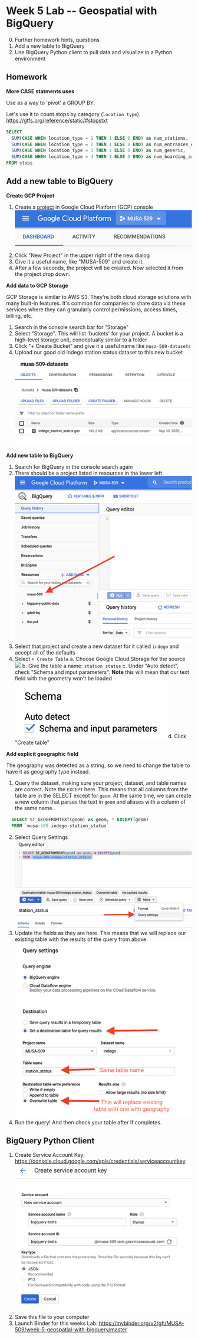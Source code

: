 # Week 5 Lab -- Geospatial with BigQuery

0. Further homework hints, questions
1. Add a new table to BigQuery
2. Use BigQuery Python client to pull data and visualize in a Python environment


## Homework

**More CASE statments uses**

Use as a way to 'pivot' a GROUP BY. 

Let's use it to count stops by category (`location_type`). <https://gtfs.org/reference/static/#stopstxt>

```SQL
SELECT
  SUM(CASE WHEN location_type = 1 THEN 1 ELSE 0 END) as num_stations,
  SUM(CASE WHEN location_type = 2 THEN 1 ELSE 0 END) as num_entrances_exits,
  SUM(CASE WHEN location_type = 3 THEN 1 ELSE 0 END) as num_generic,
  SUM(CASE WHEN location_type = 4 THEN 1 ELSE 0 END) as num_boarding_areas
FROM stops
```

## Add a new table to BigQuery

**Create GCP Project**

1. Create a [project](https://cloud.google.com/resource-manager/docs/creating-managing-projects) in Google Cloud Platform (GCP) console
  ![](images/gcp-project-dropdown.png)
2. Click "New Project" in the upper right of the new dialog
3. Give it a useful name, like "MUSA-509" and create it.
4. After a few seconds, the project will be created. Now selected it from the project drop down.

**Add data to GCP Storage**

GCP Storage is similar to AWS S3. They're both cloud storage solutions with many built-in features. It's common for companies to share data via these services where they can granularly control permissions, access times, billing, etc.

1. Search in the console search bar for "Storage"
2. Select "Storage". This will list 'buckets' for your project. A bucket is a high-level storage unit, conceptually similar to a folder
3. Click "+ Create Bucket" and give it a useful name like `musa-509-datasets`
4. Upload our good old Indego station status dataset to this new bucket
  ![](images/bucket-upload.png)

**Add new table to BigQuery**

1. Search for BigQuery in the console search again
2. There should be a project listed in resources in the lower left
  ![](images/bq-new-project.png)
3. Select that project and create a new dataset for it called `indego` and accept all of the defaults
4. Select `+ Create Table` 
  a. Choose Google Cloud Storage for the source
    ![](images/gs-source.png)
  b. Give the table a name: `station_status`
  c. Under "Auto detect", check "Schema and input parameters". **Note** this will mean that our text field with the geometry won't be loaded
    ![](images/schema-detection.png)
  d. Click "Create table"

**Add explicit geographic field**

The geography was detected as a string, so we need to change the table to have it as geography type instead.

1. Query the dataset, making sure your project, dataset, and table names are correct. Note the `EXCEPT` here. This means that all columns from the table are in the SELECT except for `geom`. At the same time, we can create a new column that parses the text in `geom` and aliases with a column of the same name.
  ```SQL
    SELECT ST_GEOGFROMTEXT(geom) as geom, * EXCEPT(geom)
    FROM `musa-509.indego.station_status`
  ```
2. Select Query Settings
  ![](images/query-settings.png)
3. Update the fields as they are here. This means that we will replace our existing table with the results of the query from above.
  ![](images/query-settings-overwrite.png)
4. Run the query! And then check your table after if completes.


## BigQuery Python Client

1. Create Service Account Key: <https://console.cloud.google.com/apis/credentials/serviceaccountkey>
  ![](images/service-account.png)
2. Save this file to your computer
3. Launch Binder for this weeks Lab: <https://mybinder.org/v2/gh/MUSA-509/week-5-geospatial-with-bigquery/master>
